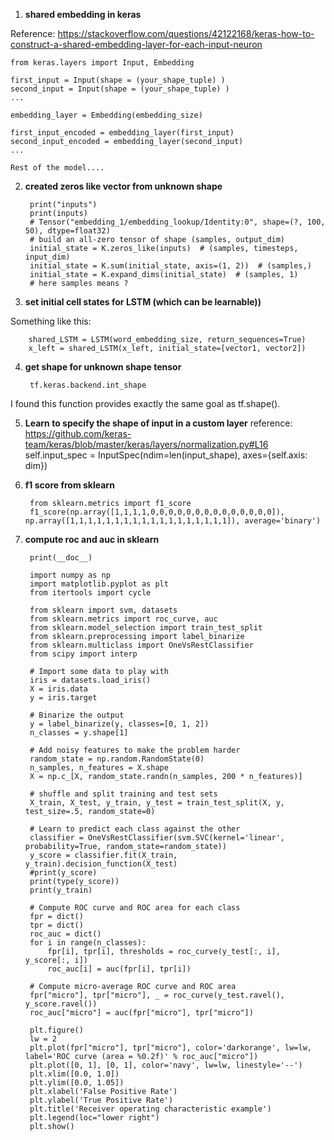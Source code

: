 1. **shared embedding in keras**

Reference: https://stackoverflow.com/questions/42122168/keras-how-to-construct-a-shared-embedding-layer-for-each-input-neuron


    from keras.layers import Input, Embedding

    first_input = Input(shape = (your_shape_tuple) )
    second_input = Input(shape = (your_shape_tuple) )
    ...

    embedding_layer = Embedding(embedding_size)

    first_input_encoded = embedding_layer(first_input)
    second_input_encoded = embedding_layer(second_input)
    ...

    Rest of the model....

2. **created zeros like vector from unknown shape**


        print("inputs")
        print(inputs)
        # Tensor("embedding_1/embedding_lookup/Identity:0", shape=(?, 100, 50), dtype=float32)
        # build an all-zero tensor of shape (samples, output_dim)
        initial_state = K.zeros_like(inputs)  # (samples, timesteps, input_dim)
        initial_state = K.sum(initial_state, axis=(1, 2))  # (samples,)
        initial_state = K.expand_dims(initial_state)  # (samples, 1)
        # here samples means ?
        
        
3. **set initial cell states for LSTM (which can be learnable))**

Something like this:

        shared_LSTM = LSTM(word_embedding_size, return_sequences=True)
        x_left = shared_LSTM(x_left, initial_state=[vector1, vector2])
        
        
4. **get shape for unknown shape tensor**

        tf.keras.backend.int_shape

I found this function provides exactly the same goal as tf.shape().

5. **Learn to specify the shape of input in a custom layer**
reference: https://github.com/keras-team/keras/blob/master/keras/layers/normalization.py#L16
        self.input_spec = InputSpec(ndim=len(input_shape),
                                            axes={self.axis: dim})
                                 
                                 
 6. **f1 score from sklearn**

         from sklearn.metrics import f1_score
         f1_score(np.array([1,1,1,1,0,0,0,0,0,0,0,0,0,0,0,0,0,0]), np.array([1,1,1,1,1,1,1,1,1,1,1,1,1,1,1,1,1,1]), average='binary')  

7. **compute roc and auc in sklearn**

        print(__doc__)

        import numpy as np
        import matplotlib.pyplot as plt
        from itertools import cycle

        from sklearn import svm, datasets
        from sklearn.metrics import roc_curve, auc
        from sklearn.model_selection import train_test_split
        from sklearn.preprocessing import label_binarize
        from sklearn.multiclass import OneVsRestClassifier
        from scipy import interp

        # Import some data to play with
        iris = datasets.load_iris()
        X = iris.data
        y = iris.target

        # Binarize the output
        y = label_binarize(y, classes=[0, 1, 2])
        n_classes = y.shape[1]

        # Add noisy features to make the problem harder
        random_state = np.random.RandomState(0)
        n_samples, n_features = X.shape
        X = np.c_[X, random_state.randn(n_samples, 200 * n_features)]

        # shuffle and split training and test sets
        X_train, X_test, y_train, y_test = train_test_split(X, y, test_size=.5, random_state=0)

        # Learn to predict each class against the other
        classifier = OneVsRestClassifier(svm.SVC(kernel='linear', probability=True, random_state=random_state))
        y_score = classifier.fit(X_train, y_train).decision_function(X_test)
        #print(y_score)
        print(type(y_score))
        print(y_train)

        # Compute ROC curve and ROC area for each class
        fpr = dict()
        tpr = dict()
        roc_auc = dict()
        for i in range(n_classes):
            fpr[i], tpr[i], thresholds = roc_curve(y_test[:, i], y_score[:, i])
            roc_auc[i] = auc(fpr[i], tpr[i])

        # Compute micro-average ROC curve and ROC area
        fpr["micro"], tpr["micro"], _ = roc_curve(y_test.ravel(), y_score.ravel())
        roc_auc["micro"] = auc(fpr["micro"], tpr["micro"])

        plt.figure()
        lw = 2
        plt.plot(fpr["micro"], tpr["micro"], color='darkorange', lw=lw, label='ROC curve (area = %0.2f)' % roc_auc["micro"])
        plt.plot([0, 1], [0, 1], color='navy', lw=lw, linestyle='--')
        plt.xlim([0.0, 1.0])
        plt.ylim([0.0, 1.05])
        plt.xlabel('False Positive Rate')
        plt.ylabel('True Positive Rate')
        plt.title('Receiver operating characteristic example')
        plt.legend(loc="lower right")
        plt.show()



